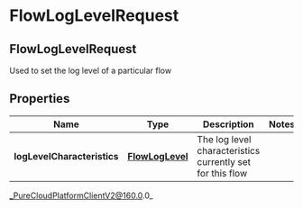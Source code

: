 # FlowLogLevelRequest

## FlowLogLevelRequest
Used to set the log level of a particular flow

## Properties

|Name | Type | Description | Notes|
|------------ | ------------- | ------------- | -------------|
| **logLevelCharacteristics** | [**FlowLogLevel**](FlowLogLevel) | The log level characteristics currently set for this flow | |



_PureCloudPlatformClientV2@160.0.0_
